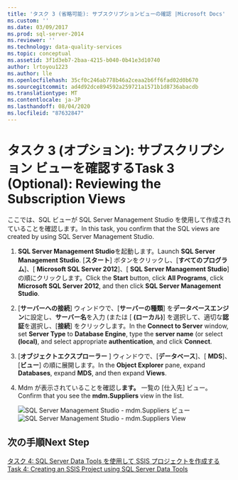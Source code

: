 ```yaml
---
title: 'タスク 3 (省略可能): サブスクリプションビューの確認 |Microsoft Docs'
ms.custom: ''
ms.date: 03/09/2017
ms.prod: sql-server-2014
ms.reviewer: ''
ms.technology: data-quality-services
ms.topic: conceptual
ms.assetid: 3f1d3eb7-2baa-4215-b040-0b41e3d10740
author: lrtoyou1223
ms.author: lle
ms.openlocfilehash: 35cf0c246ab778b46a2ceaa2b6ff6fad02d0b670
ms.sourcegitcommit: ad4d92dce894592a259721a1571b1d8736abacdb
ms.translationtype: MT
ms.contentlocale: ja-JP
ms.lasthandoff: 08/04/2020
ms.locfileid: "87632847"
---
```

# <a name="task-3-optional-reviewing-the-subscription-views"></a><span data-ttu-id="7b7a7-102">タスク 3 (オプション): サブスクリプション ビューを確認する</span><span class="sxs-lookup"><span data-stu-id="7b7a7-102">Task 3 (Optional): Reviewing the Subscription Views</span></span>
  <span data-ttu-id="7b7a7-103">ここでは、SQL ビューが SQL Server Management Studio を使用して作成されていることを確認します。</span><span class="sxs-lookup"><span data-stu-id="7b7a7-103">In this task, you confirm that the SQL views are created by using SQL Server Management Studio.</span></span>

1.  <span data-ttu-id="7b7a7-104">**SQL Server Management Studio**を起動します。</span><span class="sxs-lookup"><span data-stu-id="7b7a7-104">Launch **SQL Server Management Studio**.</span></span> <span data-ttu-id="7b7a7-105">[**スタート**] ボタンをクリックし、[**すべてのプログラム**]、[ **Microsoft SQL Server 2012**]、[ **SQL Server Management Studio**] の順にクリックします。</span><span class="sxs-lookup"><span data-stu-id="7b7a7-105">Click the **Start** button, click **All Programs**, click **Microsoft SQL Server 2012**, and then click **SQL Server Management Studio**.</span></span>

2.  <span data-ttu-id="7b7a7-106">[**サーバーへの接続**] ウィンドウで、[**サーバーの種類**] を**データベースエンジン**に設定し、**サーバー名**を入力 (または [ **(ローカル)**] を選択して、適切な**認証**を選択し、[**接続**] をクリックします。</span><span class="sxs-lookup"><span data-stu-id="7b7a7-106">In the **Connect to Server** window, set **Server Type** to **Database Engine**, type the **server name** (or select **(local)**, and select appropriate **authentication**, and click **Connect**.</span></span>

3.  <span data-ttu-id="7b7a7-107">[**オブジェクトエクスプローラー** ] ウィンドウで、[**データベース**]、[ **MDS**]、[**ビュー**] の順に展開します。</span><span class="sxs-lookup"><span data-stu-id="7b7a7-107">In the **Object Explorer** pane, expand **Databases**, expand **MDS**, and then expand **Views**.</span></span>

4.  <span data-ttu-id="7b7a7-108">Mdm が表示されていることを確認し**ます。** 一覧の [仕入先] ビュー。</span><span class="sxs-lookup"><span data-stu-id="7b7a7-108">Confirm that you see the **mdm.Suppliers** view in the list.</span></span>

     <span data-ttu-id="7b7a7-109">![SQL Server Management Studio - mdm.Suppliers ビュー](../../2014/tutorials/media/et-reviewingthesubscriptionviews.jpg "SQL Server Management Studio - mdm.Suppliers ビュー")</span><span class="sxs-lookup"><span data-stu-id="7b7a7-109">![SQL Server Management Studio - mdm.Suppliers View](../../2014/tutorials/media/et-reviewingthesubscriptionviews.jpg "SQL Server Management Studio - mdm.Suppliers View")</span></span>

## <a name="next-step"></a><span data-ttu-id="7b7a7-110">次の手順</span><span class="sxs-lookup"><span data-stu-id="7b7a7-110">Next Step</span></span>
 [<span data-ttu-id="7b7a7-111">タスク 4: SQL Server Data Tools を使用して SSIS プロジェクトを作成する</span><span class="sxs-lookup"><span data-stu-id="7b7a7-111">Task 4: Creating an SSIS Project using SQL Server Data Tools</span></span>](../../2014/tutorials/task-4-creating-an-ssis-project-using-sql-server-data-tools.md)